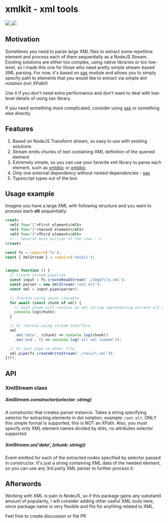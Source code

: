 # xmlkit - xml tools
<a href="https://www.npmjs.com/package/xmlkit" alt="Downloads">
  <img src="https://img.shields.io/npm/dm/xmlkit" />
</a>

<a href="https://www.npmjs.com/package/xmlkit">
  <img src="https://img.shields.io/npm/v/xmlkit" />
</a>

## Motivation
Sometimes you need to parse large XML files to extract some repetitive element
and process each of them sequentially as a NodeJS Stream. Existing solutions
are either too complex, using native libraries or too low-level, so I made this 
one for those who need pretty simple stream-based XML parsing. For now, it's based
on [sax](https://github.com/isaacs/sax-js) module and allows you to simply specify
path to elements that you would like to extract via simple dot notation (not XPath!)

Use it if you don't need extra performance and don't want to deal with low-level
details of using sax library.

If you need something more complicated, consider using [sax](https://github.com/isaacs/sax-js)
or something else directly

## Features
1. Based on NodeJS Transform stream, so easy to use with existing solutions
2. Stream emits chunks of text containing XML definition of the queried element
3. Extremely simple, so you can use your favorite xml library to parse each element,
 such as [xmldoc](https://github.com/nfarina/xmldoc) or [xmldoc](https://github.com/Leonidas-from-XIV/node-xml2js)
4. Only one external dependency without nested dependencies - [sax](https://github.com/isaacs/sax-js)
5. Typescript types out of the box

## Usage example
Imagine you have a large XML with following structure and you want to process
each **elt** sequentially:

```xml
<root>
  <elt foo="1">First element</elt>
  <elt foo="2">Second element</elt>
  <elt foo="3">Third element</elt>
  <!-- Several more million of the rows -->
</root>
```

```js
const fs = require('fs');
const { XmlStream } = require('xmlkit');


(async function () {
  // Create stream pipeline
  const input = fs.createReadStream('./10gbfile.xml');
  const parser = new XmlStream('root.elt');
  const xml = input.pipe(parser);

  // Iterate using async iterable
  for await (const chunk of xml) {
    // each chunk will contain an xml string representing current elt node
    console.log(chunk);
  }

  // Or iterate using stream interface
  xml
    .on('data', (chunk) => console.log(chunk))
    .on('end', () => console.log('all xml loaded'));

  // Or just pipe to other file
  xml.pipe(fs.createWriteStream('./result.xml'));
})();
```

## API

### XmlStream class

##### XmlStream.constructor(selector: string)
A constructor that creates parser instance.
Takes a string specifying selector for extracting elements in dot notation,
example: `root.elt`. ONLY this simple format is supported, this is NOT an XPath.
Also, you must specify only XML element names divided by dots, no attributes
selector supported

##### XmlStream.on('data', (chunk: string))
Event emitted for each of the extracted nodes specified by selector passed in
constructor. It's just a string containing XML data of the needed element, so
you can use any 3rd party XML parser to further process it.

## Afterwords
Working with XML is pain in NodeJS, so if this package gains any substantil amount
of popularity, I will consider adding other useful XML tools here, since package
name is very flexible and fits for anything related to XML.

Feel free to create discussion or file PR
